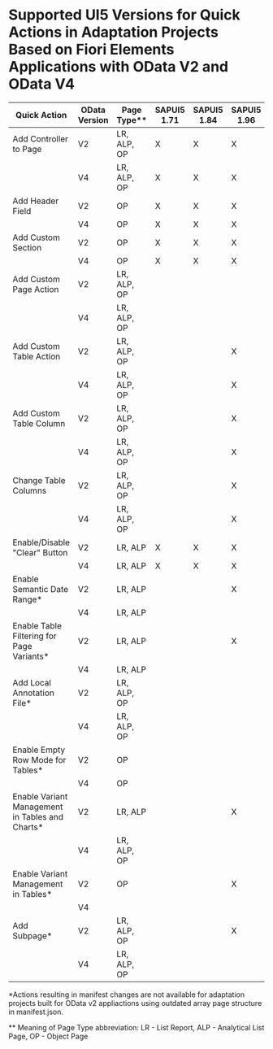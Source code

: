 # Supported UI5 Versions for Quick Actions in Adaptation Projects Based on Fiori Elements Applications with OData V2 and OData V4

|Quick Action|OData Version|Page Type**|SAPUI5 1.71|SAPUI5 1.84|SAPUI5 1.96|SAPUI5 1.108|SAPUI5 1.120|SAPUI5 1.24|SAPUI5 1.27|SAPUI5 1.130|SAPUI5 1.131|SAPUI5 >=1.132.0|SAPUI5 >=1.135.0|
|-|-|-|-|-|-|-|-|-|-|-|-|-|-|
|Add Controller to Page|V2|LR, ALP, OP|X|X|X|X|X|X|X|X|X|X|X|
||V4|LR, ALP, OP|X|X|X|X|X|X|X|X|X|X|X|
|Add Header Field|V2|OP|X|X|X|X|X|X|X|X|X|X|X|
||V4|OP|X|X|X|X|X|X|X|X|X|X|X|
|Add Custom Section|V2|OP|X|X|X|X|X|X|X|X|X|X|X|
||V4|OP|X|X|X|X|X|X|X|X|X|X|X|
|Add Custom Page Action|V2|LR, ALP, OP||||||||X|X|X|X|
||V4|LR, ALP, OP||||||||X|X|X|X|
|Add Custom Table Action|V2|LR, ALP, OP|||X|X|X|X|X|X|X|X|X|
||V4|LR, ALP, OP|||X|X|X|X|X|X|X|X|X|
|Add Custom Table Column|V2|LR, ALP, OP|||X|X|X|X|X|X|X|X|X|
||V4|LR, ALP, OP|||X|X|X|X|X|X|X|X|X|
|Change Table Columns|V2|LR, ALP, OP|||X|X|X|X|X|X|X|X|X|
||V4|LR, ALP, OP|||X|X|X|X|X|X|X|X|X|
|Enable/Disable "Clear" Button|V2|LR, ALP|X|X|X|X|X|X|X|X|X|X|X|
||V4|LR, ALP|X|X|X|X|X|X|X|X|X|X|X|
|Enable Semantic Date Range*|V2|LR, ALP|||X|X|X|||X|X|X|X|
||V4|LR, ALP||||||||X|X|X|X|
|Enable Table Filtering for Page Variants*|V2|LR, ALP|||X|X|X|||X|X|X|X|
||V4|LR, ALP|||||||||X|X|X|
|Add Local Annotation File*|V2|LR, ALP, OP||||||||||X|X|
||V4|LR, ALP, OP||||||||||X|X|
|Enable Empty Row Mode for Tables*|V2|OP||||||||X|X|X|X|
||V4|OP|||||||||X|X|X|
|Enable Variant Management in Tables and Charts*|V2|LR, ALP|||X|X|X|||X|X|X|X|
||V4|LR, ALP, OP|||||||||X|X|X|
|Enable Variant Management in Tables*|V2|OP|||X|X|X|||X|X|X|X|
||V4|
|Add Subpage*|V2|LR, ALP, OP|||X|X|X|||X|X|X|X|
||V4|LR, ALP, OP|||||||||||X|


*Actions resulting in manifest changes are not available for adaptation projects built for OData v2 appliactions using outdated array page structure in manifest.json.

** Meaning of Page Type abbreviation: LR - List Report, ALP - Analytical List Page, OP - Object Page

